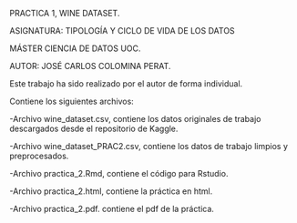 PRACTICA 1, WINE DATASET.

ASIGNATURA: TIPOLOGÍA Y CICLO DE VIDA DE LOS DATOS

MÁSTER CIENCIA DE DATOS UOC.

AUTOR: JOSÉ CARLOS COLOMINA PERAT.

Este trabajo ha sido realizado por el autor de forma individual.

Contiene los siguientes archivos:

-Archivo wine_dataset.csv, contiene los datos originales de trabajo descargados desde el repositorio de Kaggle.

-Archivo wine_dataset_PRAC2.csv, contiene los datos de trabajo limpios y preprocesados.

-Archivo practica_2.Rmd, contiene el código para Rstudio.

-Archivo practica_2.html, contiene la práctica en html.

-Archivo practica_2.pdf. contiene el pdf de la práctica.
